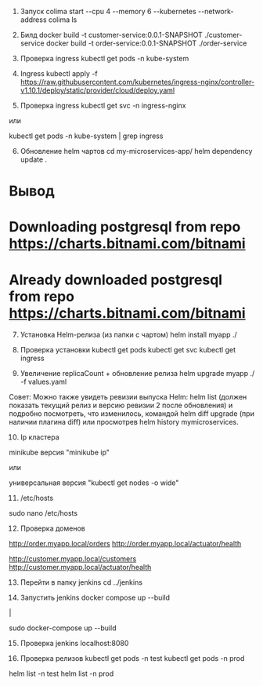 1) Запуск
colima start --cpu 4 --memory 6 --kubernetes --network-address
colima ls

2) Билд
docker build -t customer-service:0.0.1-SNAPSHOT ./customer-service
docker build -t order-service:0.0.1-SNAPSHOT ./order-service

3) Проверка ingress
kubectl get pods -n kube-system

4) Ingress
kubectl apply -f https://raw.githubusercontent.com/kubernetes/ingress-nginx/controller-v1.10.1/deploy/static/provider/cloud/deploy.yaml

5) Проверка ingress
kubectl get svc -n ingress-nginx

или

kubectl get pods -n kube-system | grep ingress

6) Обновление helm чартов
cd my-microservices-app/
helm dependency update .

# Вывод
# Downloading postgresql from repo https://charts.bitnami.com/bitnami
# Already downloaded postgresql from repo https://charts.bitnami.com/bitnami

7) Установка Helm-релиза (из папки с чартом)
helm install myapp ./

8) Проверка установки
kubectl get pods
kubectl get svc
kubectl get ingress

9) Увеличение replicaCount + обновление релиза
helm upgrade myapp ./ -f values.yaml

Совет: Можно также увидеть ревизии выпуска Helm: helm list (должен показать текущий релиз и версию ревизии 
2 после обновления) и подробно посмотреть, что изменилось, командой helm diff upgrade (при наличии плагина 
diff) или просмотрев helm history mymicroservices.

10) Ip кластера

minikube версия "minikube ip"

или

универсальная версия "kubectl get nodes -o wide"

11) /etc/hosts

sudo nano /etc/hosts

12) Проверка доменов

http://order.myapp.local/orders
http://order.myapp.local/actuator/health

http://customer.myapp.local/customers
http://customer.myapp.local/actuator/health

13) Перейти в папку jenkins
cd ../jenkins

14) Запустить jenkins
docker compose up --build

|

sudo docker-compose up --build

15) Проверка jenkins
localhost:8080

16) Проверка релизов
kubectl get pods -n test
kubectl get pods -n prod

helm list -n test
helm list -n prod